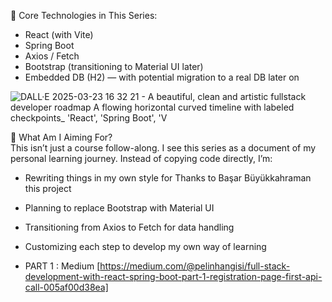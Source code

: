 🌱 Core Technologies in This Series:

- React (with Vite)
- Spring Boot
- Axios / Fetch
- Bootstrap (transitioning to Material UI later)
- Embedded DB (H2) — with potential migration to a real DB later on

![DALL·E 2025-03-23 16 32 21 - A beautiful, clean and artistic fullstack developer roadmap  A flowing horizontal curved timeline with labeled checkpoints_ 'React', 'Spring Boot', 'V](https://github.com/user-attachments/assets/bee5d453-a167-4274-8358-d6450285d4bb)

🚀 What Am I Aiming For? <br/>
This isn’t just a course follow-along. I see this series as a document of my personal learning journey.
Instead of copying code directly, I’m:

- Rewriting things in my own style for Thanks to Başar Büyükkahraman this project
- Planning to replace Bootstrap with Material UI
- Transitioning from Axios to Fetch for data handling
- Customizing each step to develop my own way of learning

- PART 1 : Medium [https://medium.com/@pelinhangisi/full-stack-development-with-react-spring-boot-part-1-registration-page-first-api-call-005af00d38ea]
